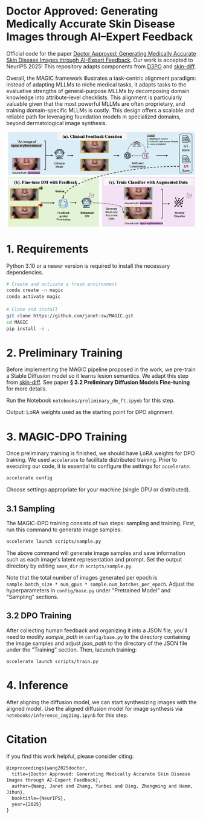 # Doctor Approved: Generating Medically Accurate Skin Disease Images through AI–Expert Feedback

Official code for the paper [Doctor Approved: Generating Medically Accurate Skin Disease Images through AI–Expert Feedback](https://arxiv.org/pdf/2506.12323). Our work is accepted to NeurIPS 2025! This repository adapts components from [D3PO](https://github.com/yk7333/d3po) and [skin-diff](https://github.com/janet-sw/skin-diff). 



Overall, the MAGIC framework illustrates a task-centric alignment paradigm: instead of adapting MLLMs to niche medical tasks, it adapts tasks to the evaluative strengths of general-purpose MLLMs by decomposing domain knowledge into attribute-level checklists. This alignment is particularly valuable given that the most powerful MLLMs are often proprietary, and training domain-specific MLLMs is costly. This design offers a scalable and reliable path for leveraging foundation models in specialized domains, beyond dermatological image synthesis.

![MAGIC](figures/overview.png)


# 1. Requirements

Python 3.10 or a newer version is required to install the necessary dependencies.

```bash
# Create and activate a fresh environment
conda create -n magic
conda activate magic

# Clone and install
git clone https://github.com/janet-sw/MAGIC.git
cd MAGIC
pip install -e .
```



# 2. Preliminary Training

Before implementing the MAGIC pipeline proposed in the work, we pre-train a Stable Diffusion model so it learns lesion semantics. We adapt this step from [skin-diff](https://github.com/janet-sw/skin-diff). See paper **§ 3.2 Preliminary Diffusion Models Fine-tuning** for more details. 

Run the Notebook `notebooks/preliminary_dm_ft.ipynb` for this step. 

Output: LoRA weights used as the starting point for DPO alignment.



# 3. MAGIC-DPO Training

Once preliminary training is finished, we should have LoRA weights for DPO training. We used `accelerate` to facilitate distributed training. Prior to executing our code, it is essential to configure the settings for `accelerate`:

```bash
accelerate config
```

Choose settings appropriate for your machine (single GPU or distributed).



## 3.1 Sampling

The MAGIC-DPO training consists of two steps: sampling and training. First, run this command to generate image samples:

```bash
accelerate launch scripts/sample.py
```

The above command will generate image samples and save information such as each image's latent representation and prompt. Set the output directory by editing `save_dir` in `scripts/sample.py`. 

Note that the total number of images generated per epoch is `sample.batch_size * num_gpus * sample.num_batches_per_epoch`. Adjust the hyperparameters in `config/base.py` under "Pretrained Model" and "Sampling" sections.



## 3.2 DPO Training

After collecting human feedback and organizing it into a JSON file, you'll need to modify *sample_path* in `config/base.py` to the directory containing the image samples and adjust *json_path* to the directory of the JSON file under the "Training" section. Then, lacunch training:

```
accelerate launch scripts/train.py
```



# 4. Inference

After aligning the diffusion model, we can start synthesizing images with the aligned model. Use the aligned diffusion model for image synthesis via `notebooks/inference_img2img.ipynb` for this step. 



# Citation

If you find this work helpful, please consider citing:

```
@inproceedings{wang2025doctor,
  title={Doctor Approved: Generating Medically Accurate Skin Disease Images through AI-Expert Feedback},
  author={Wang, Janet and Zhang, Yunbei and Ding, Zhengming and Hamm, Jihun},
  booktitle={NeurIPS},
  year={2025}
}
```